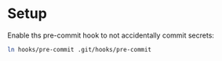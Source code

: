 # Setup

Enable ths pre-commit hook to not accidentally commit secrets:

```bash
ln hooks/pre-commit .git/hooks/pre-commit
```
